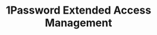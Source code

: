 ---
description: Secure every sign-in for every app on every device.
episode: 620
link: https://1password.com/unplugged
shortname: 1password.com-lup
title: 1Password Extended Access Management
---